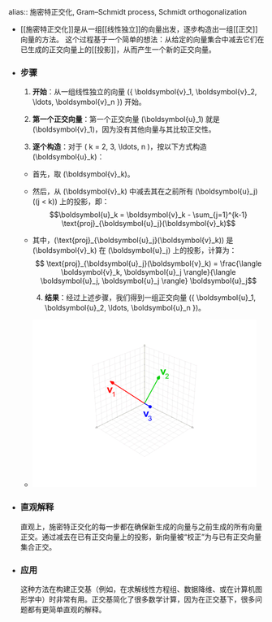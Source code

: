 alias:: 施密特正交化, Gram–Schmidt process, Schmidt orthogonalization

- [[施密特正交化]]是从一组[[线性独立]]的向量出发，逐步构造出一组[[正交]]向量的方法。
  这个过程基于一个简单的想法：从给定的向量集合中减去它们在已生成的正交向量上的[[投影]]，从而产生一个新的正交向量。
- ### 步骤
  1. **开始**：从一组线性独立的向量 \(\{ \boldsymbol{v}_1, \boldsymbol{v}_2, \ldots, \boldsymbol{v}_n \}\) 开始。
  
  2. **第一个正交向量**：第一个正交向量 \(\boldsymbol{u}_1\) 就是 \(\boldsymbol{v}_1\)，因为没有其他向量与其比较正交性。
  
  3. **逐个构造**：对于 \( k = 2, 3, \ldots, n \)，按以下方式构造 \(\boldsymbol{u}_k\)：
	- 首先，取 \(\boldsymbol{v}_k\)。
	- 然后，从 \(\boldsymbol{v}_k\) 中减去其在之前所有 \(\boldsymbol{u}_j\) (\(j < k\)) 上的投影，即：
	  $$\boldsymbol{u}_k = \boldsymbol{v}_k - \sum_{j=1}^{k-1} \text{proj}_{\boldsymbol{u}_j}(\boldsymbol{v}_k)$$
	- 其中，\(\text{proj}_{\boldsymbol{u}_j}(\boldsymbol{v}_k)\) 是 \(\boldsymbol{v}_k\) 在 \(\boldsymbol{u}_j\) 上的投影，计算为：
	  $$ \text{proj}_{\boldsymbol{u}_j}(\boldsymbol{v}_k) = \frac{\langle \boldsymbol{v}_k, \boldsymbol{u}_j \rangle}{\langle \boldsymbol{u}_j, \boldsymbol{u}_j \rangle} \boldsymbol{u}_j$$
	  
	  4. **结果**：经过上述步骤，我们得到一组正交向量 \(\{ \boldsymbol{u}_1, \boldsymbol{u}_2, \ldots, \boldsymbol{u}_n \}\)。
	- ![Gram-Schmidt_orthonormalization_process.gif](../assets/Gram-Schmidt_orthonormalization_process_1704072551602_0.gif)
- ### 直观解释
  直观上，施密特正交化的每一步都在确保新生成的向量与之前生成的所有向量正交。通过减去在已有正交向量上的投影，新向量被“校正”为与已有正交向量集合正交。
- ### 应用
  这种方法在构建正交基（例如，在求解线性方程组、数据降维、或在计算机图形学中）时非常有用。正交基简化了很多数学计算，因为在正交基下，很多问题都有更简单直观的解释。